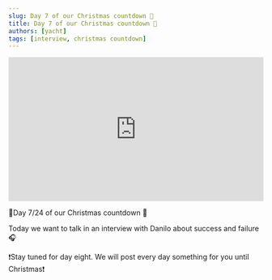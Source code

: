 ```yaml
---
slug: Day 7 of our Christmas countdown 🎄
title: Day 7 of our Christmas countdown 🎄
authors: [yacht]
tags: [interview, christmas countdown]
---
```


<iframe src="https://www.linkedin.com/embed/feed/update/urn:li:ugcPost:6873957475016613889?compact=1" height="284" width="504" frameborder="0" allowfullscreen="" title="Eingebetteter Beitrag"></iframe>

🎅Day 7/24 of our Christmas countdown 🎄

Today we want to talk in an interview with Danilo about success and failure🎧

❗️Stay tuned for day eight. We will post every day something for you until Christmas❗️ 